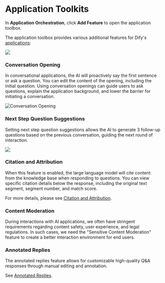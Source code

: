 # Application Toolkits

In **Application Orchestration**, click **Add Feature** to open the application toolbox.

The application toolbox provides various additional features for Dify's [applications](../#application_type):

![](https://assets-docs.dify.ai/dify-enterprise-mintlify/en/guides/application-orchestrate/app-toolkits/d74a330f5d7723a8aa8c0ca920d0d49a.png)

### Conversation Opening

In conversational applications, the AI will proactively say the first sentence or ask a question. You can edit the content of the opening, including the initial question. Using conversation openings can guide users to ask questions, explain the application background, and lower the barrier for initiating a conversation.

![Conversation Opening](https://assets-docs.dify.ai/dify-enterprise-mintlify/en/guides/application-orchestrate/app-toolkits/e5362d03d059d2837c653bff6fdf9964.png)

### Next Step Question Suggestions

Setting next step question suggestions allows the AI to generate 3 follow-up questions based on the previous conversation, guiding the next round of interaction.

![](https://assets-docs.dify.ai/dify-enterprise-mintlify/en/guides/application-orchestrate/app-toolkits/cd5b2fab9415165d7b52ca1461055ce2.png)

### Citation and Attribution

When this feature is enabled, the large language model will cite content from the knowledge base when responding to questions. You can view specific citation details below the response, including the original text segment, segment number, and match score.

For more details, please see [Citation and Attribution](https://docs.dify.ai/guides/knowledge-base/retrieval-test-and-citation#id-2.-citation-and-attribution).

### Content Moderation

During interactions with AI applications, we often have stringent requirements regarding content safety, user experience, and legal regulations. In such cases, we need the "Sensitive Content Moderation" feature to create a better interaction environment for end users.

### Annotated Replies

The annotated replies feature allows for customizable high-quality Q\&A responses through manual editing and annotation.

See [Annotated Replies](../../annotation/annotation-reply.md).
